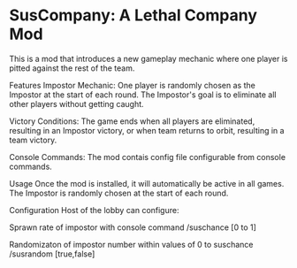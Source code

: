 # SusCompany: A Lethal Company Mod

This is a mod that introduces a new gameplay mechanic where one player is pitted against the rest of the team.

Features
Impostor Mechanic: One player is randomly chosen as the Impostor at the start of each round. The Impostor's goal is to eliminate all other players without getting caught.

Victory Conditions: The game ends when all players are eliminated, resulting in an Impostor victory, or when team returns to orbit, resulting in a team victory.

Console Commands: The mod contais config file configurable from console commands.

Usage
Once the mod is installed, it will automatically be active in all games. The Impostor is randomly chosen at the start of each round.

Configuration
Host of the lobby can configure:

Sprawn rate of impostor with console command
/suschance [0 to 1]

Randomizaton of impostor number within values of 0 to suschance
/susrandom [true,false]
